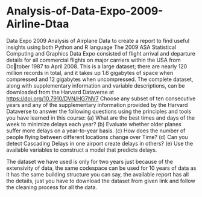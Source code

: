# Analysis-of-Data-Expo-2009-Airline-Dtaa
Data Expo 2009 Analysis of Airplane Data to create a report to find useful insights using both Python and R language
The 2009 ASA Statistical Computing and Graphics Data Expo consisted of flight arrival
and departure details for all commercial flights on major carriers within the USA from October 1987 to April 2008. This is a large dataset; there are nearly 120 million records in
total, and it takes up 1.6 gigabytes of space when compressed and 12 gigabytes when uncompressed. The complete dataset, along with supplementary information and variable
descriptions, can be downloaded from the Harvard Dataverse at
https://doi.org/10.7910/DVN/HG7NV7
Choose any subset of ten consecutive years and any of the supplementary information
provided by the Harvard Dataverse to answer the following questions using the principles
and tools you have learned in this course:
(a) What are the best times and days of the week to minimize delays each year?
(b) Evaluate whether older planes suffer more delays on a year-to-year basis.
(c) How does the number of people flying between different locations change over
Time?
(d) Can you detect Cascading Delays in one airport create delays in others?
(e) Use the available variables to construct a model that predicts delays.

The dataset we have used is only for two years just because of the extensivity of data, the same codespace can be used for 10 years of data as it has the same building structure  you can say, the available report has all the details, just you have to download the dataset from given link and follow the cleaning process for all the data.
